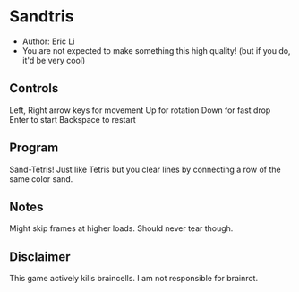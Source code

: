 # Sandtris

- Author: Eric Li
- You are not expected to make something this high quality! (but if you do, it'd be very cool)

## Controls

Left, Right arrow keys for movement
Up for rotation
Down for fast drop
Enter to start
Backspace to restart

## Program

Sand-Tetris! Just like Tetris but you clear lines by connecting a row of the same color sand.

## Notes

Might skip frames at higher loads. Should never tear though.

## Disclaimer

This game actively kills braincells. I am not responsible for brainrot.

